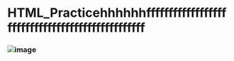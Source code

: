 # HTML_Practicehhhhhhfffffffffffffffffffffffffffffffffffffffffffffffff
### ![image](https://github.com/user-attachments/assets/4667781f-d140-46bc-8d1b-63db36272670)

 
